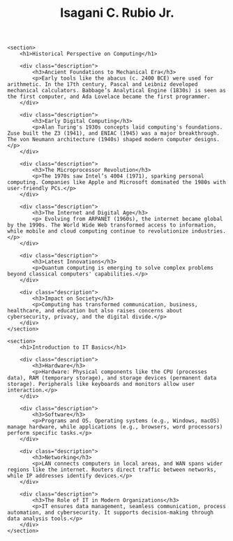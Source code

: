 <!DOCTYPE html>
<html lang="en">
<head> <link rel="stylesheet" href="style.css">
    <meta charset="UTF-8">
    <meta http-equiv="X-UA-Compatible" content="IE=edge">
    <meta name="viewport" content="width=device-width, initial-scale=1.0">
    <title>RUBIO-MyFirstBlog</title>
</head>
<body>
    <header>
        <h1>Isagani C. Rubio Jr.</h1>
    </header>

    <section>
        <h1>Historical Perspective on Computing</h1>

        <div class="description">
            <h3>Ancient Foundations to Mechanical Era</h3>
            <p>Early tools like the abacus (c. 2400 BCE) were used for arithmetic. In the 17th century, Pascal and Leibniz developed mechanical calculators. Babbage’s Analytical Engine (1830s) is seen as the first computer, and Ada Lovelace became the first programmer.
        </div>

        <div class="description">
            <h3>Early Digital Computing</h3>
            <p>Alan Turing's 1930s concepts laid computing's foundations. Zuse built the Z3 (1941), and ENIAC (1945) was a major breakthrough. The von Neumann architecture (1940s) shaped modern computer designs.</p>
        </div>

        <div class="description">
            <h3>The Microprocessor Revolution</h3>
            <p>The 1970s saw Intel’s 4004 (1971), sparking personal computing. Companies like Apple and Microsoft dominated the 1980s with user-friendly PCs.</p>
        </div>

        <div class="description">
            <h3>The Internet and Digital Age</h3>
            <p> Evolving from ARPANET (1960s), the internet became global by the 1990s. The World Wide Web transformed access to information, while mobile and cloud computing continue to revolutionize industries.</p>
        </div>

        <div class="description">
            <h3>Latest Innovations</h3>
            <p>Quantum computing is emerging to solve complex problems beyond classical computers' capabilities.</p>
        </div>

        <div class="description">
            <h3>Impact on Society</h3>
            <p>Computing has transformed communication, business, healthcare, and education but also raises concerns about cybersecurity, privacy, and the digital divide.</p>
        </div>
    </section>

    <section>
        <h1>Introduction to IT Basics</h1>

        <div class="description">
            <h3>Hardware</h3>
            <p>Hardware: Physical components like the CPU (processes data), RAM (temporary storage), and storage devices (permanent data storage). Peripherals like keyboards and monitors allow user interaction.</p>
        </div>

        <div class="description">
            <h3>Software</h3>
            <p>Programs and OS. Operating systems (e.g., Windows, macOS) manage hardware, while applications (e.g., browsers, word processors) perform specific tasks.</p>
        </div>

        <div class="description">
            <h3>Networking</h3>
            <p>LAN connects computers in local areas, and WAN spans wider regions like the internet. Routers direct traffic between networks, while IP addresses identify devices.</p>
        </div>

        <div class="description">
            <h3>The Role of IT in Modern Organizations</h3>
            <p>IT ensures data management, seamless communication, process automation, and cybersecurity. It supports decision-making through data analysis tools.</p>
        </div>
    </section>

</body>
</html>

